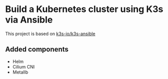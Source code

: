 # Build a Kubernetes cluster using K3s via Ansible

This project is based on [k3s-io/k3s-ansible](https://github.com/k3s-io/k3s-ansible)

## Added components
- Helm
- Cilium CNI
- Metallb

